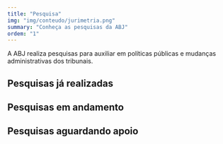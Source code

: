 ```yaml
---
title: "Pesquisa"
img: "img/conteudo/jurimetria.png"
summary: "Conheça as pesquisas da ABJ"
ordem: "1"
---
```


A ABJ realiza pesquisas para auxiliar em políticas públicas e mudanças administrativas dos tribunais.

## Pesquisas já realizadas

## Pesquisas em andamento

## Pesquisas aguardando apoio
